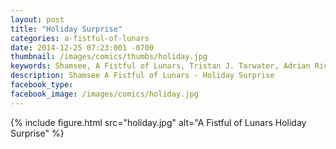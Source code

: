```yaml
---
layout: post
title: "Holiday Surprise"
categories: a-fistful-of-lunars
date: 2014-12-25 07:23:001 -0700
thumbnail: /images/comics/thumbs/holiday.jpg
keywords: Shamsee, A Fistful of Lunars, Tristan J. Tarwater, Adrian Ricker
description: Shamsee A Fistful of Lunars - Holiday Surprise
facebook_type: 
facebook_image: /images/comics/holiday.jpg
---
```

{% include figure.html src="holiday.jpg" alt="A Fistful of Lunars Holiday Surprise" %}